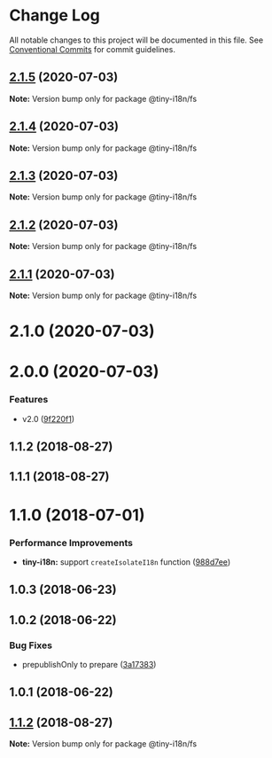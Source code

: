 # Change Log

All notable changes to this project will be documented in this file.
See [Conventional Commits](https://conventionalcommits.org) for commit guidelines.

<a name="2.1.5"></a>
## [2.1.5](https://github.com/imcuttle/tiny-i18n/compare/@tiny-i18n/fs@2.1.4...@tiny-i18n/fs@2.1.5) (2020-07-03)




**Note:** Version bump only for package @tiny-i18n/fs

<a name="2.1.4"></a>
## [2.1.4](https://github.com/imcuttle/tiny-i18n/compare/@tiny-i18n/fs@2.1.3...@tiny-i18n/fs@2.1.4) (2020-07-03)




**Note:** Version bump only for package @tiny-i18n/fs

<a name="2.1.3"></a>
## [2.1.3](https://github.com/imcuttle/tiny-i18n/compare/@tiny-i18n/fs@2.1.2...@tiny-i18n/fs@2.1.3) (2020-07-03)




**Note:** Version bump only for package @tiny-i18n/fs

<a name="2.1.2"></a>
## [2.1.2](https://github.com/imcuttle/tiny-i18n/compare/@tiny-i18n/fs@2.1.1...@tiny-i18n/fs@2.1.2) (2020-07-03)




**Note:** Version bump only for package @tiny-i18n/fs

<a name="2.1.1"></a>
## [2.1.1](https://github.com/imcuttle/tiny-i18n/compare/@tiny-i18n/fs@2.1.0...@tiny-i18n/fs@2.1.1) (2020-07-03)




**Note:** Version bump only for package @tiny-i18n/fs

<a name="2.1.0"></a>
# 2.1.0 (2020-07-03)



<a name="2.0.0"></a>
# 2.0.0 (2020-07-03)


### Features

* v2.0 ([9f220f1](https://github.com/imcuttle/tiny-i18n/commit/9f220f1))



<a name="1.1.2"></a>
## 1.1.2 (2018-08-27)



<a name="1.1.1"></a>
## 1.1.1 (2018-08-27)



<a name="1.1.0"></a>
# 1.1.0 (2018-07-01)


### Performance Improvements

* **tiny-i18n:** support `createIsolateI18n` function ([988d7ee](https://github.com/imcuttle/tiny-i18n/commit/988d7ee))



<a name="1.0.3"></a>
## 1.0.3 (2018-06-23)



<a name="1.0.2"></a>
## 1.0.2 (2018-06-22)


### Bug Fixes

* prepublishOnly to prepare ([3a17383](https://github.com/imcuttle/tiny-i18n/commit/3a17383))



<a name="1.0.1"></a>
## 1.0.1 (2018-06-22)




<a name="1.1.2"></a>
## [1.1.2](https://github.com/imcuttle/tiny-i18n/compare/v1.1.1...v1.1.2) (2018-08-27)




**Note:** Version bump only for package @tiny-i18n/fs
